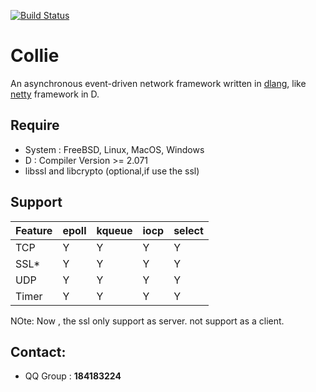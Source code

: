 [![Build Status](https://travis-ci.org/huntlabs/collie.svg?branch=master)](https://travis-ci.org/huntlabs/collie)

# Collie
An asynchronous event-driven network framework written in [dlang](http://dlang.org/), like [netty](http://netty.io/) framework in D.

## Require
- System : FreeBSD, Linux, MacOS, Windows
- D : Compiler Version >= 2.071
- libssl and libcrypto (optional,if use the ssl)

##  Support

Feature   |   epoll   |   kqueue   |   iocp    |   select 
----------|-----------|------------|-----------|------------ 
TCP       |     Y     |     Y      |     Y     |     Y
SSL*      |     Y     |     Y      |     Y     |     Y
UDP       |     Y     |     Y      |     Y     |     Y
Timer     |     Y     |     Y      |     Y     |     Y

NOte: Now , the ssl only support as server. not support as a client.

## Contact:
* QQ Group : **184183224**
